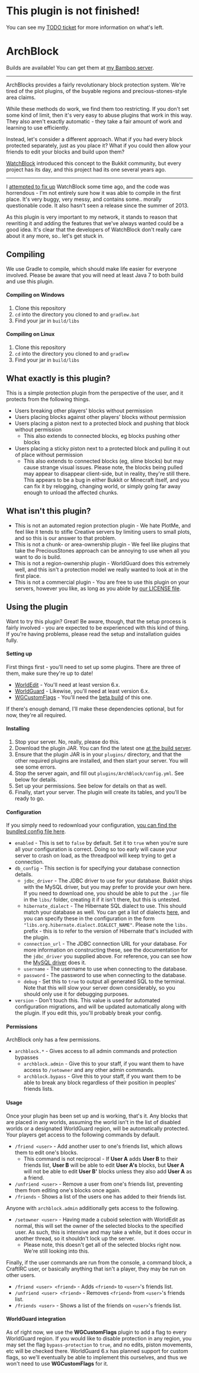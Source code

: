 This plugin is not finished!
============================

You can see my [TODO ticket](https://github.com/TheArchives/ArchBlock/issues/1) for more information on what's left.

ArchBlock
=========

Builds are available! You can get them at [my Bamboo server](http://bamboo.gserv.me/browse/PLUG-BLOCK/latest).

---

ArchBlocks provides a fairly revolutionary block protection system. We're tired
of the plot plugins, of the buyable regions and precious-stones-style area claims.

While these methods do work, we find them too restricting. If you don't set some kind of
limit, then it's very easy to abuse plugins that work in this way. They also aren't
exactly automatic - they take a fair amount of work and learning to use efficiently.

Instead, let's consider a different approach. What if you had every block protected
separately, just as you place it? What if you could then allow your friends to edit
your blocks and build upon them?

[WatchBlock](http://dev.bukkit.org/bukkit-plugins/watchblock-refired/) introduced
this concept to the Bukkit community, but every project has its day, and this project
had its one several years ago.

---

I [attempted to fix up](https://github.com/gdude2002/WatchBlock) WatchBlock some time
ago, and the code was horrendous - I'm not entirely sure how it was able to compile
in the first place. It's very buggy, very messy, and contains some.. morally questionable
code. It also hasn't seen a release since the summer of 2013.

As this plugin is very important to my network, it stands to reason that rewriting it
and adding the features that we've always wanted could be a good idea. It's clear that
the developers of WatchBlock don't really care about it any more, so.. let's get stuck
in.

Compiling
---------

We use Gradle to compile, which should make life easier for everyone involved. Please
be aware that you will need at least Java 7 to both build and use this plugin.

#### Compiling on Windows

1. Clone this repository
2. `cd` into the directory you cloned to and `gradlew.bat`
3. Find your jar in `build/libs`

#### Compiling on Linux

1. Clone this repository
2. `cd` into the directory you cloned to and `gradlew`
3. Find your jar in `build/libs`

What exactly is this plugin?
----------------------------

This is a simple protection plugin from the perspective of the user, and it protects from the
following things.

* Users breaking other players' blocks without permission
* Users placing blocks against other players' blocks without permission
* Users placing a piston next to a protected block and pushing that block without permission
  * This also extends to connected blocks, eg blocks pushing other blocks
* Users placing a sticky piston next to a protected block and pulling it out of place without
  permission
  * This also extends to connected blocks (eg, slime blocks) but may cause strange visual issues.
    Please note, the blocks being pulled may appear to disappear client-side, but in reality, they're
    still there. This appears to be a bug in either Bukkit or Minecraft itself, and you can fix it
    by relogging, changing world, or simply going far away enough to unload the affected chunks.

What **isn't** this plugin?
---------------------------

* This is not an automated region protection plugin - We hate PlotMe, and feel like it tends to stifle
  Creative servers by limiting users to small plots, and so this is our answer to that problem.
* This is not a chunk- or area-ownership plugin - We feel like plugins that take the PreciousStones
  approach can be annoying to use when all you want to do is build.
* This is not a region-ownership plugin - WorldGuard does this extremely well, and this isn't a
  protection model we really wanted to look at in the first place.
* This is not a commercial plugin - You are free to use this plugin on your servers, however you
  like, as long as you abide by [our LICENSE file](https://github.com/TheArchives/ArchBlock/blob/master/LICENSE).

Using the plugin
----------------

Want to try this plugin? Great! Be aware, though, that the setup process is fairly
involved - you are expected to be experienced with this kind of thing. If you're having
problems, please read the setup and installation guides fully.

#### Setting up

First things first - you'll need to set up some plugins. There are three of them, make sure
they're up to date!

* [WorldEdit](http://dev.bukkit.org/bukkit-plugins/worldedit/) - You'll need at least version 6.x.
* [WorldGuard](http://dev.bukkit.org/bukkit-plugins/worldguard/) - Likewise, you'll need at least
  version 6.x.
* [WGCustomFlags](http://dev.bukkit.org/bukkit-plugins/worldguard-custom-flags/) - You'll need the
  [beta build](http://ci.mewin.de/job/WGCustomFlags/) of this one.

If there's enough demand, I'll make these dependencies optional, but for now, they're all required.

#### Installing

1. Stop your server. No, really, please do this.
2. Download the plugin JAR. You can find the latest one [at the build server](http://bamboo.gserv.me/browse/PLUG-BLOCK/latest/).
3. Ensure that the plugin JAR is in your `plugins/` directory, and that the other required plugins
   are installed, and then start your server. You will see some errors.
4. Stop the server again, and fill out `plugins/ArchBlock/config.yml`. See below for details.
5. Set up your permissions. See below for details on that as well.
6. Finally, start your server. The plugin will create its tables, and you'll be ready to go.

#### Configuration

If you simply need to redownload your configuration,
[you can find the bundled config file here](https://github.com/TheArchives/ArchBlock/blob/master/src/main/resources/config.yml).

* `enabled` - This is set to `false` by default. Set it to `true` when you're sure all your configuration
  is correct. Doing so too early will cause your server to crash on load, as the threadpool will keep trying
  to get a connection.
* `db_config` - This section is for specifying your database connection details.
    * `jdbc_driver` - The JDBC driver to use for your database. Bukkit ships with the MySQL driver,
      but you may prefer to provide your own here. If you need to download one, you should be able
      to put the `.jar` file in the `libs/` folder, creating it if it isn't there, but this is untested.
    * `hibernate_dialect` - The Hibernate SQL dialect to use. This should match your database as well.
      You can get a list of dialects [here](https://docs.jboss.org/hibernate/orm/3.5/api/org/hibernate/dialect/package-summary.html),
      and you can specify these in the configuration in the form `"libs.org.hibernate.dialect.DIALECT_NAME"`.
      Please note the `libs.` prefix - this is to refer to the version of Hibernate that's included with the
      plugin.
    * `connection_url` - The JDBC connection URL for your database. For more information on constructing these,
      see the documentation for the `jdbc_driver` you supplied above. For reference, you can see how the
      [MySQL driver](https://dev.mysql.com/doc/connector-j/en/connector-j-reference-configuration-properties.html)
      does it.
    * `username` - The username to use when connecting to the database.
    * `password` - The password to use when connecting to the database.
    * `debug` - Set this to `true` to output all generated SQL to the terminal. Note that this will slow your
      server down considerably, so you should only use it for debugging purposes.
* `version` - Don't touch this. This value is used for automated configuration migrations, and will be
  updated automatically along with the plugin. If you edit this, you'll probably break your config.

#### Permissions

ArchBlock only has a few permissions.

* `archblock.*` - Gives access to all admin commands and protection bypasses
    * `archblock.admin` - Give this to your staff, if you want them to have access to `/setowner` and
      any other admin commands.
    * `archblock.bypass` - Give this to your staff, if you want them to be able to break any block
      regardless of their position in peoples' friends lists.

#### Usage

Once your plugin has been set up and is working, that's it. Any blocks that are placed in any worlds,
assuming the world isn't in the list of disabled worlds or a designated WorldGuard region, will be
automatically protected. Your players get access to the following commands by default.

* `/friend <user>` - Add another user to one's friends list, which allows them to edit one's blocks.
    * This command is not reciprocal - If **User A** adds **User B** to their friends list, **User B**
      will be able to edit **User A's** blocks, but **User A** will not be able to edit **User B'**
      blocks unless they also add **User A** as a friend.
* `/unfriend <user>` - Remove a user from one's friends list, preventing them from editing one's blocks
  once again.
* `/friends` - Shows a list of the users one has added to their friends list.

Anyone with `archblock.admin` additionally gets access to the following.

* `/setowner <user>` - Having made a cuboid selection with WorldEdit as normal, this will set the owner
  of the selected blocks to the specified user. As such, this is intensive and may take a while, but it
  does occur in another thread, so it shouldn't lock up the server.
    * Please note, this doesn't get all of the selected blocks right now. We're still looking into this.

Finally, if the user commands are run from the console, a command block, a CraftIRC user, or basically
anything that isn't a player, they may be run on other users.

* `/friend <user> <friend>` - Adds `<friend>` to `<user>`'s friends list.
* `/unfriend <user> <friend>` - Removes `<friend>` from `<user>`'s friends list.
* `/friends <user>` - Shows a list of the friends on `<user>`'s friends list.

#### WorldGuard integration

As of right now, we use the **WGCustomFlags** plugin to add a flag to every WorldGuard region. If
you would like to disable protection in any region, you may set the flag `bypass-protection` to
`true`, and no edits, piston movements, etc will be checked there. WorldGuard 6.x has planned support
for custom flags, so we'll eventually be able to implement this ourselves, and thus we won't need
to use **WGCustomFlags** for it.

